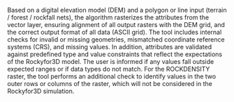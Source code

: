 Based on a digital elevation model (DEM) and a polygon or line input (terrain / forest / rockfall nets), the algorithm rasterizes the attributes from the vector layer, ensuring alignment of all output rasters with the DEM grid, and the correct output format of all data (ASCII grid). The tool includes internal checks for invalid or missing geometries, mismatched coordinate reference systems (CRS), and missing values. In addition, attributes are validated against predefined type and value constraints that reflect the expectations of the Rockyfor3D model. The user is informed if any values fall outside expected ranges or if data types do not match. For the ROCKDENSITY raster, the tool performs an additional check to identify values in the two outer rows or columns of the raster, which will not be considered in the Rockyfor3D simulation.
